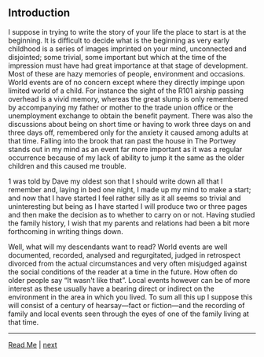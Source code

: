 ## Introduction

I suppose in trying to write the story of your life the place to start is at the beginning. It is difficult to decide what is the beginning as very early childhood is a series of images imprinted on your mind, unconnected and disjointed; some trivial, some important but which at the time of the impression must have had great importance at that stage of development. Most of these are hazy memories of people, environment and occasions. World events are of no concern except where they directly impinge upon limited world of a child. For instance the sight of the R101 airship passing overhead is a vivid memory, whereas the great slump is only remembered by accompanying my father or mother to the trade union office or the unemployment exchange to obtain the benefit payment. There was also the discussions about being on short time or having to work three days on and three days off, remembered only for the anxiety it caused among adults at that time. Falling into the brook that ran past the house in The Portwey stands out in my mind as an event far more important as it was a regular occurrence because of my lack of ability to jump it the same as the older children and this caused me trouble.

1 was told by Dave my oldest son that I should write down all that I remember and, laying in bed one night, I made up my mind to make a start; and now that I have started I feel rather silly as it all seems so trivial and uninteresting but being as I have started I will produce two or three pages and then make the decision as to whether to carry on or not. Having studied the family history, I wish that my parents and relations had been a bit more forthcoming in writing things down.

Well, what will my descendants want to read? World events are well documented, recorded, analysed and regurgitated, judged in retrospect divorced from the actual circumstances and very often misjudged against the social conditions of the reader at a time in the future. How often do older people say “It wasn't like that”. Local events however can be of more interest as these usually have a bearing direct or indirect on the environment in the area in which you lived. To sum all this up I suppose this will consist of a century of hearsay—fact or fiction—and the recording of family and local events seen through the eyes of one of the family living at that time.

---

<a href="../readme.md">Read Me</a> | <a href="./WAE-02.md">next</a>